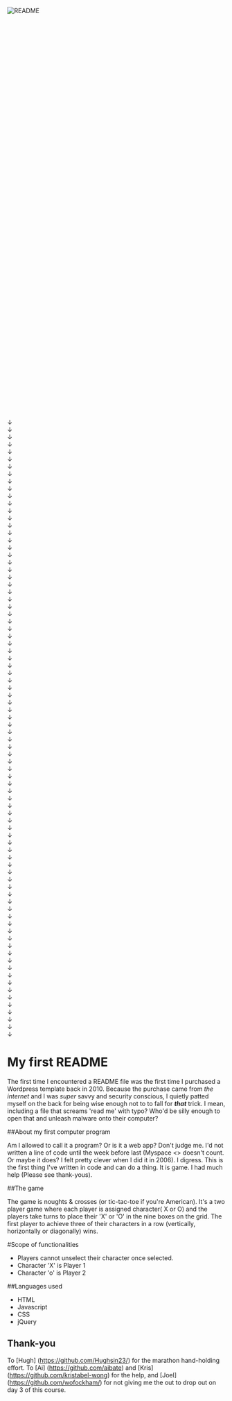 
![README](https://media.giphy.com/media/Em78SsD46oFeo/giphy.gif)

<br><br><br><br><br><br><br><br><br><br><br><br><br><br><br><br><br><br><br><br><br><br><br><br><br><br><br><br><br><br><br><br><br><br><br><br><br><br><br><br><br><br><br><br><br><br><br><br><br><br><br><br><br><br>
&darr;<br>&darr;<br>&darr;<br>&darr;<br>&darr;<br>&darr;<br>&darr;<br>&darr;<br>&darr;<br>&darr;<br>&darr;<br>&darr;<br>&darr;<br>&darr;<br>&darr;<br>&darr;<br>&darr;<br>&darr;<br>&darr;<br>&darr;<br>&darr;<br>&darr;<br>&darr;<br>&darr;<br>&darr;<br>&darr;<br>&darr;<br>&darr;<br>&darr;<br>&darr;<br>&darr;<br>&darr;<br>&darr;<br>&darr;<br>&darr;<br>&darr;<br>&darr;<br>&darr;<br>&darr;<br>&darr;<br>&darr;<br>&darr;<br>&darr;<br>&darr;<br>&darr;<br>&darr;<br>&darr;<br>&darr;<br>&darr;<br>&darr;<br>&darr;<br>&darr;<br>&darr;<br>&darr;<br>&darr;<br>&darr;<br>&darr;<br>&darr;<br>&darr;<br>&darr;<br>&darr;<br>&darr;<br>&darr;<br>&darr;<br>&darr;<br>&darr;<br>&darr;<br>&darr;<br>&darr;<br>&darr;<br>&darr;<br>&darr;<br>&darr;<br>&darr;<br>&darr;<br>&darr;<br>&darr;<br>&darr;<br>&darr;<br>&darr;<br>&darr;<br>&darr;<br>&darr;<br>&darr;


My first README
=====================

The first time I encountered a README file was the first time I purchased a Wordpress template back in 2010. Because the purchase came from _the internet_ and I was _super_ savvy and security conscious, I quietly patted myself on the back for being wise enough not to to fall for ***that*** trick. I mean, including a file that screams 'read me' with typo? Who'd be silly enough to open that and unleash malware onto their computer?  


##About my first computer program

Am I allowed to call it a program? Or is it a web app? Don't judge me. I'd not written a line of code until the week before last (Myspace <img src=''><\> doesn't count. Or maybe it does? I felt pretty clever when I did it in 2006). I digress. This is the first thing I've written in code and can do a thing. It is game. I had much help (Please see thank-yous).

##The game

The game is noughts & crosses (or tic-tac-toe if you're American). It's a two player game where each player is assigned character( X or O) and the players take turns to place their 'X' or 'O' in the nine boxes on the grid. The first player to achieve three of their characters in a row (vertically, horizontally or diagonally) wins.

#Scope of functionalities 

* Players cannot unselect their character once selected. 
* Character 'X' is Player 1
* Character 'o' is Player 2

##Languages used

* HTML
* Javascript
* CSS
* jQuery

## Thank-you

To [Hugh] (https://github.com/Hughsin23/) for the marathon hand-holding effort. To [Ai] (https://github.com/aibate) and [Kris] (https://github.com/kristabel-wong) for the help, and [Joel] (https://github.com/wofockham/) for not giving me the out to drop out on day 3 of this course.

